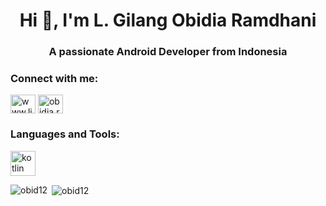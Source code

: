 <h1 align="center">Hi 👋, I'm L. Gilang Obidia Ramdhani</h1>
<h3 align="center">A passionate Android Developer from Indonesia</h3>

<h3 align="left">Connect with me:</h3>
<p align="left">
<a href="https://linkedin.com/in/www.linkedin.com/in/obidiaramdhani" target="blank"><img align="center" src="https://raw.githubusercontent.com/rahuldkjain/github-profile-readme-generator/master/src/images/icons/Social/linked-in-alt.svg" alt="www.linkedin.com/in/obidiaramdhani" height="30" width="40" /></a>
<a href="https://instagram.com/obidia.ramdhani" target="blank"><img align="center" src="https://raw.githubusercontent.com/rahuldkjain/github-profile-readme-generator/master/src/images/icons/Social/instagram.svg" alt="obidia.ramdhani" height="30" width="40" /></a>
</p>

<h3 align="left">Languages and Tools:</h3>
<p align="left"> <a href="https://kotlinlang.org" target="_blank" rel="noreferrer"> <img src="https://www.vectorlogo.zone/logos/kotlinlang/kotlinlang-icon.svg" alt="kotlin" width="40" height="40"/> </a> </p>

<p><img align="left" src="https://github-readme-stats.vercel.app/api/top-langs?username=obid12&show_icons=true&locale=en&layout=compact" alt="obid12" /></p>

<p>&nbsp;<img align="center" src="https://github-readme-stats.vercel.app/api?username=obid12&show_icons=true&locale=en" alt="obid12" /></p>
